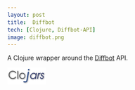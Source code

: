 ```yaml
---
layout: post
title:  Diffbot
tech: [Clojure, Diffbot-API]
image: diffbot.png
---
```


A Clojure wrapper around the [Diffbot](http://www.diffbot.com/) API.

<a href="https://github.com/diffbot/diffbot-clojure-client">
<i class="fa fa-github-square fa-2x"></i>
</a>
<a href="https://clojars.org/diffbot">
<img src="/assets/clojars.png"></img>
</a>
